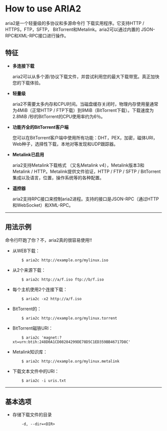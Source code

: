 # How to use ARIA2

aria2是一个轻量级的多协议和多源命令行 下载实用程序。它支持HTTP / HTTPS，FTP，SFTP， BitTorrent和Metalink。aria2可以通过内置的 JSON-RPC和XML-RPC接口进行操作。

## __特征__
-  __多连接下载__

    aria2可以从多个源/协议下载文件，并尝试利用您的最大下载带宽。真正加快您的下载体验。

- __轻量级__

    aria2不需要太多内存和CPU时间。当磁盘缓存关闭时，物理内存使用量通常为4MiB（正常HTTP / FTP下载）到9MiB（BitTorrent下载）。下载速度为2.8MiB /秒的BitTorrent的CPU使用率约为6％。

- __功能齐全的BitTorrent客户端__
    
    您可以在BitTorrent客户端中使用所有功能：DHT，PEX，加密，磁体URI，Web种子，选择性下载，本地对等发现和UDP跟踪器。

- __Metalink已启用__
    
    aria2支持Metalink下载格式 （又名Metalink v4），Metalink版本3和  Metalink / HTTP。Metalink提供文件验证，HTTP / FTP / SFTP / BitTorrent集成以及语言，位置，操作系统等的各种配置。

- __遥控器__

    aria2支持RPC接口来控制aria2进程。支持的接口是JSON-RPC（通过HTTP和WebSocket）和XML-RPC。

---

## __用法示例__
命令行吓跑了你？不，aria2真的很容易使用!!

- 从WEB下载：

    ```shell
        $ aria2c http://example.org/mylinux.iso
    ```

- 从2个来源下载：

    ```shell
        $ aria2c http://a/f.iso ftp://b/f.iso
    ```

- 每个主机使用2个连接下载：

    ```shell
        $ aria2c -x2 http://a/f.iso
    ```

- BitTorrent的：

    ```shell
        $ aria2c http://example.org/mylinux.torrent
    ```

- BitTorrent磁铁URI：

    ```shell
        $ aria2c 'magnet:?xt=urn:btih:248D0A1CD08284299DE78D5C1ED359BB46717D8C'
    ```

- Metalink知识库：

    ```shell
        $ aria2c http://example.org/mylinux.metalink
    ```

- 下载文本文件中的URI：

    ```shell
        $ aria2c -i uris.txt
    ```
---
## 基本选项

- 存储下载文件的目录
    ```shell
        -d, --dir=<DIR>
    ```
